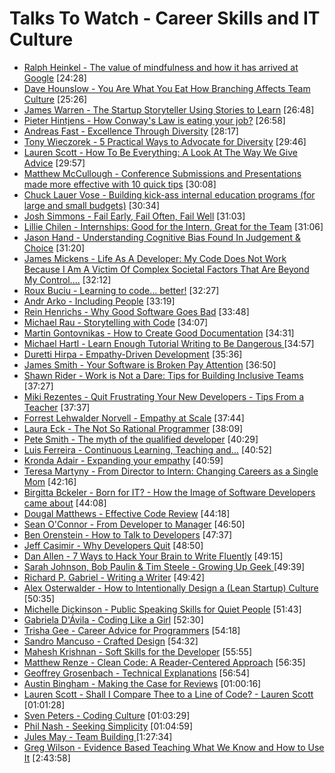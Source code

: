 # Talks To Watch - Career Skills and IT Culture

- [Ralph Heinkel - The value of mindfulness and how it has arrived at Google](https://www.youtube.com/watch?v=8TAJ9ytl9qE) [24:28]
- [Dave Hounslow - You Are What You Eat How Branching Affects Team Culture](https://vimeo.com/162625187) [25:26]
- [James Warren - The Startup Storyteller Using Stories to Learn](https://www.youtube.com/watch?v=C9g2K5TLPY4) [26:48]
- [Pieter Hintjens - How Conway's Law is eating your job?](https://www.youtube.com/watch?v=7HECD3eLoVo) [26:58]
- [Andreas Fast - Excellence Through Diversity](https://www.youtube.com/watch?v=_mwcreHuqNA) [28:17]
- [Tony Wieczorek - 5 Practical Ways to Advocate for Diversity](https://www.youtube.com/watch?v=zi335PDgL7A) [29:46]
- [Lauren Scott - How To Be Everything: A Look At The Way We Give Advice](https://www.youtube.com/watch?v=5dc7pP1xRnw) [29:57]
- [Matthew McCullough - Conference Submissions and Presentations made more effective with 10 quick tips](https://www.youtube.com/watch?v=fJz4JJIchaY) [30:08]
- [Chuck Lauer Vose - Building kick-ass internal education programs (for large and small budgets)](https://www.youtube.com/watch?v=LPZmNfhPPOs) [30:34]
- [Josh Simmons - Fail Early, Fail Often, Fail Well](https://www.youtube.com/watch?v=4Xu9zHiGOEc) [31:03]
- [Lillie Chilen - Internships: Good for the Intern, Great for the Team](https://www.youtube.com/watch?v=75LK0MOvyjQ) [31:06]
- [Jason Hand - Understanding Cognitive Bias Found In Judgement & Choice](https://www.youtube.com/watch?v=tnFw-0hpa5A) [31:20]
- [James Mickens - Life As A Developer: My Code Does Not Work Because I Am A Victim Of Complex Societal Factors That Are Beyond My Control....](https://vimeo.com/180568023) [32:12]
- [Roux Buciu - Learning to code... better!](https://www.youtube.com/watch?v=jt93AfS9GYI) [32:27]
- [Andr Arko - Including People](https://www.youtube.com/watch?v=MrPtHogES6k) [33:19]
- [Rein Henrichs - Why Good Software Goes Bad](https://www.youtube.com/watch?v=JXVHvqbfsNI) [33:48]
- [Michael Rau - Storytelling with Code](https://www.youtube.com/watch?v=B3Bu22XaKGg) [34:07]
- [Martin Gontovnikas - How to Create Good Documentation](https://www.youtube.com/watch?v=lw9R2qMCdqk)  [34:31]
- [Michael Hartl - Learn Enough Tutorial Writing to Be Dangerous ](https://www.youtube.com/watch?v=TpmoxsYeap0) [34:57]
- [Duretti Hirpa - Empathy-Driven Development](https://www.youtube.com/watch?v=XZJBfMmOEjg)  [35:36]
- [James Smith - Your Software is Broken Pay Attention](https://www.youtube.com/watch?v=F6g_Fx8qqCU) [36:50]
- [Shawn Rider - Work is Not a Dare: Tips for Building Inclusive Teams](https://www.youtube.com/watch?v=OdHH5KWGTNo) [37:27]
- [Miki Rezentes - Quit Frustrating Your New Developers - Tips From a Teacher](https://www.youtube.com/watch?v=L0cYUD0-XNs) [37:37]
- [Forrest Lehwalder Norvell - Empathy at Scale](https://www.youtube.com/watch?v=5d0y5J8rn4A) [37:44]
- [Laura Eck - The Not So Rational Programmer](https://www.youtube.com/watch?v=E-5VhMUYmVY)  [38:09]
- [Pete Smith - The myth of the qualified developer](https://vimeo.com/190917544) [40:29]
- [Luis Ferreira - Continuous Learning, Teaching and...](https://www.youtube.com/watch?v=5r5pBg9RMdM) [40:52]
- [Kronda Adair - Expanding your empathy](https://www.youtube.com/watch?v=SsRlx9p3TBM) [40:59]
- [Teresa Martyny - From Director to Intern: Changing Careers as a Single Mom](https://www.youtube.com/watch?v=hZLz9p58ZqU) [42:16]
- [Birgitta Bckeler - Born for IT? - How the Image of Software Developers came about](https://www.youtube.com/watch?v=wk1r4XaWwsM) [44:08]
- [Dougal Matthews - Effective Code Review](https://www.youtube.com/watch?v=uIwl01Nazdg) [44:18]
- [Sean O'Connor - From Developer to Manager](https://www.youtube.com/watch?v=lzBm0r8CxhY) [46:50]
- [Ben Orenstein - How to Talk to Developers](https://www.youtube.com/watch?v=l9JXH7JPjR4)  [47:37]
- [Jeff Casimir - Why Developers Quit](https://www.youtube.com/watch?v=JgEgtKKAabg)  [48:50]
- [Dan Allen - 7 Ways to Hack Your Brain to Write Fluently](https://www.youtube.com/watch?v=r6RXRi5pBXg)  [49:15]
- [Sarah Johnson, Bob Paulin & Tim Steele - Growing Up Geek ](https://www.youtube.com/watch?v=GLU3ARt4GIY) [49:39]
- [Richard P. Gabriel - Writing a Writer](https://www.youtube.com/watch?v=i90BA_QY7xE) [49:42]
- [Alex Osterwalder - How to Intentionally Design a (Lean Startup) Culture](https://www.youtube.com/watch?v=Yw7Me3jOUVg) [50:35]
- [Michelle Dickinson - Public Speaking Skills for Quiet People](https://channel9.msdn.com/Events/Ignite/Microsoft-Ignite-New-Zealand-2015/M316)  [51:43]
- [Gabriela D'Ávila - Coding Like a Girl](https://www.youtube.com/watch?v=cPCm8zpchQ4) [52:30]
- [Trisha Gee - Career Advice for Programmers](https://www.youtube.com/watch?v=LlAn452X4Lc)  [54:18]
- [Sandro Mancuso - Crafted Design](https://vimeo.com/101106002) [54:32]
- [Mahesh Krishnan - Soft Skills for the Developer](https://vimeo.com/188694272) [55:55]
- [Matthew Renze - Clean Code: A Reader-Centered Approach](https://vimeo.com/157710445) [56:35]
- [Geoffrey Grosenbach - Technical Explanations](https://www.youtube.com/watch?v=FpnLCkhv-1g)  [56:54]
- [Austin Bingham - Making the Case for Reviews](https://vimeo.com/105879807) [01:00:16]
- [Lauren Scott - Shall I Compare Thee to a Line of Code? - Lauren Scott](https://vimeo.com/161591675) [01:01:28]
- [Sven Peters - Coding Culture](https://vimeo.com/138873440) [01:03:29]
- [Phil Nash - Seeking Simplicity](https://vimeo.com/157716613) [01:04:59]
- [Jules May - Team Building ](https://www.youtube.com/watch?v=_Bnm9QWWRlA) [1:27:34]
- [Greg Wilson - Evidence Based Teaching What We Know and How to Use It](https://www.youtube.com/watch?v=kmVKGxPlTvc) [2:43:58]
